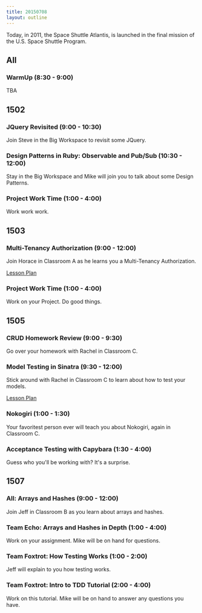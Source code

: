 ```yaml
---
title: 20150708
layout: outline
---
```


Today, in 2011, the Space Shuttle Atlantis, is launched in the final mission of the U.S. Space Shuttle Program.


## All

### WarmUp (8:30 - 9:00)

TBA


## 1502

### JQuery Revisited (9:00 - 10:30)

Join Steve in the Big Workspace to revisit some JQuery.

### Design Patterns in Ruby: Observable and Pub/Sub (10:30 - 12:00)

Stay in the Big Workspace and Mike will join you to talk about some Design
Patterns.

### Project Work Time (1:00 - 4:00)

Work work work.


## 1503

### Multi-Tenancy Authorization (9:00 - 12:00)

Join Horace in Classroom A as he learns you a Multi-Tenancy Authorization.

[Lesson Plan](https://github.com/turingschool/lesson_plans/blob/master/ruby_03-professional_rails_applications/multitenancy_authorization.markdown)

### Project Work Time (1:00 - 4:00)

Work on your Project. Do good things.


## 1505

### CRUD Homework Review (9:00 - 9:30)

Go over your homework with Rachel in Classroom C.

### Model Testing in Sinatra (9:30 - 12:00)

Stick around with Rachel in Classroom C to learn about how to test your models.

[Lesson Plan](https://github.com/turingschool/lesson_plans/blob/master/ruby_02-web_applications_with_ruby/model_testing_in_sinatra.markdown)

### Nokogiri (1:00 - 1:30)

Your favoritest person ever will teach you about Nokogiri, again in Classroom
C.

### Acceptance Testing with Capybara (1:30 - 4:00)

Guess who you'll be working with? It's a surprise.


## 1507

### All: Arrays and Hashes (9:00 - 12:00)

Join Jeff in Classroom B as you learn about arrays and hashes.

### Team Echo: Arrays and Hashes in Depth (1:00 - 4:00)

Work on your assignment. Mike will be on hand for questions.

### Team Foxtrot: How Testing Works (1:00 - 2:00)

Jeff will explain to you how testing works.

### Team Foxtrot: Intro to TDD Tutorial (2:00 - 4:00)

Work on this tutorial. Mike will be on hand to answer any questions you have.
